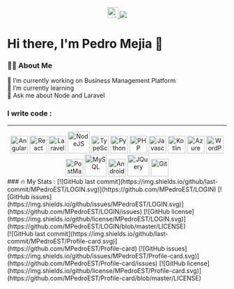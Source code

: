 <div align="center">

  <a href="mailto:pmejia3210@gmail.com" target="_blank">
    <img src="https://img.shields.io/static/v1?message=Gmail&logo=microsoft-outlook&label=&color=e84c44&logoColor=white&labelColor=&style=for-the-badge" height="25" alt="microsoft-outlook logo"  />
  </a>
  <img src="https://visitor-badge.laobi.icu/badge?page_id=MPedroEST.Pedro Mejia&"  />
</div>

# Hi there, I'm Pedro Mejia 👋



### 👩‍💻  About Me

🔭 I’m currently working on Business Management Platform  
🌱 I’m currently learning   
💭 Ask me about Node and Laravel



### I write code :

---

<div align="center">
  <img src="https://cdn.jsdelivr.net/gh/devicons/devicon/icons/angularjs/angularjs-original.svg" alt="AngularJS Logo" style="width:40px; height:40px;">
  <img src="https://cdn.jsdelivr.net/gh/devicons/devicon/icons/react/react-original.svg" alt="React" style="width:40px; height:40px;">
  <img src="https://cdn.jsdelivr.net/gh/devicons/devicon/icons/laravel/laravel-original.svg" alt="Laravel" style="width:40px; height:40px;">
  <img src="https://cdn.jsdelivr.net/gh/devicons/devicon/icons/nodejs/nodejs-original-wordmark.svg" alt="NodeJS" style="width:50px; height:50px;">
  


  <img src="https://cdn.jsdelivr.net/gh/devicons/devicon/icons/typescript/typescript-original.svg" alt="TypeScript Logo" style="width:40px; height:40px;">
  <img src="https://cdn.jsdelivr.net/gh/devicons/devicon/icons/python/python-original.svg" alt="Python Logo" style="width:40px; height:40px;">
  <img src="https://cdn.jsdelivr.net/gh/devicons/devicon/icons/php/php-original.svg" alt="PHP" style="width:40px; height:40px;">
  <img src="https://cdn.jsdelivr.net/gh/devicons/devicon/icons/javascript/javascript-original.svg" alt="Javascript" style="width:40px; height:40px;">
  <img src="https://cdn.jsdelivr.net/gh/devicons/devicon/icons/kotlin/kotlin-original.svg" alt="Kotlin" style="width:40px; height:40px;">
  
  <img src="https://cdn.jsdelivr.net/gh/devicons/devicon/icons/azuredevops/azuredevops-plain.svg" alt="Azure DevOps" style="width:40px; height:40px;">
  
  <img src="https://cdn.jsdelivr.net/gh/devicons/devicon/icons/wordpress/wordpress-plain.svg" alt="WordPress" style="width:40px; height:40px;">
  <img src="https://cdn.jsdelivr.net/gh/devicons/devicon/icons/postman/postman-original.svg" alt="PostMan" style="width:40px; height:40px;">
  
  <img src="https://cdn.jsdelivr.net/gh/devicons/devicon/icons/mysql/mysql-original-wordmark.svg" alt="MySQL" style="width:50px; height:50px;">
  
  <img src="https://cdn.jsdelivr.net/gh/devicons/devicon/icons/androidstudio/androidstudio-original.svg" alt="AndroidStudio" style="width:40px; height:40px;">
  
  <img src="https://cdn.jsdelivr.net/gh/devicons/devicon/icons/jquery/jquery-plain-wordmark.svg" alt="JQuery" style="width:50px; height:50px;">
  <img src="https://cdn.jsdelivr.net/gh/devicons/devicon/icons/git/git-original.svg" alt="Git" style="width:40px; height:40px;">
</div>
### 🔥   My Stats :
[![GitHub last commit](https://img.shields.io/github/last-commit/MPedroEST/LOGIN.svg)](https://github.com/MPedroEST/LOGIN)
[![GitHub issues](https://img.shields.io/github/issues/MPedroEST/LOGIN.svg)](https://github.com/MPedroEST/LOGIN/issues)
[![GitHub license](https://img.shields.io/github/license/MPedroEST/LOGIN.svg)](https://github.com/MPedroEST/LOGIN/blob/master/LICENSE)
<br>
[![GitHub last commit](https://img.shields.io/github/last-commit/MPedroEST/Profile-card.svg)](https://github.com/MPedroEST/Profile-card)
[![GitHub issues](https://img.shields.io/github/issues/MPedroEST/Profile-card.svg)](https://github.com/MPedroEST/Profile-card/issues)
[![GitHub license](https://img.shields.io/github/license/MPedroEST/Profile-card.svg)](https://github.com/MPedroEST/Profile-card/blob/master/LICENSE)


